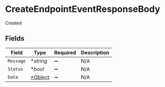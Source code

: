# CreateEndpointEventResponseBody

Created


## Fields

| Field                  | Type                   | Required               | Description            |
| ---------------------- | ---------------------- | ---------------------- | ---------------------- |
| `Message`              | **string*              | :heavy_minus_sign:     | N/A                    |
| `Status`               | **bool*                | :heavy_minus_sign:     | N/A                    |
| `Data`                 | [*Object](./object.md) | :heavy_minus_sign:     | N/A                    |